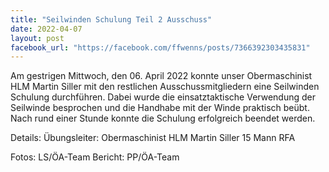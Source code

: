```yaml
---
title: "Seilwinden Schulung Teil 2 Ausschuss"
date: 2022-04-07
layout: post
facebook_url: "https://facebook.com/ffwenns/posts/7366392303435831"
---
```


Am gestrigen Mittwoch, den 06. April 2022 konnte unser Obermaschinist HLM Martin Siller mit den restlichen Ausschussmitgliedern eine Seilwinden Schulung durchführen. Dabei wurde die einsatztaktische Verwendung der Seilwinde besprochen und die Handhabe mit der Winde praktisch beübt. Nach rund einer Stunde konnte die Schulung erfolgreich beendet werden. 

 

Details:
Übungsleiter: Obermaschinist HLM Martin Siller
15 Mann
RFA

Fotos: LS/ÖA-Team
Bericht: PP/ÖA-Team